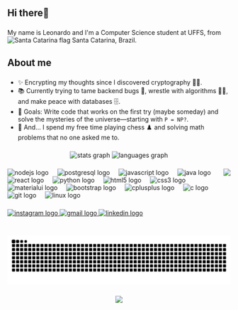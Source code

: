 <h2 align="left">Hi there👋</h2>

###

<p align="left">
  My name is Leonardo and I'm a Computer Science student at UFFS, from 
  <img src="https://github.com/pierrelapalu/icones-bandeiras-br-uf/raw/master/dist/circle/png-200/25-santa-catarina-circle.png" height="16" alt="Santa Catarina flag" />
  Santa Catarina, Brazil.
</p>


###

<h2 align="left">About me</h2>

###

<ul align="left">
  <li>✨ Encrypting my thoughts since I discovered cryptography 🕵️‍♂️.</li>
  <li>📚 Currently trying to tame backend bugs 🐛, wrestle with algorithms 🤼‍♂️, and make peace with databases 🗄️.</li>
  <li>🎯 Goals: Write code that works on the first try (maybe someday) and solve the mysteries of the universe—starting with <code>P = NP?</code>.</li>
  <li>🎲 And... I spend my free time playing chess ♟️ and solving math problems that no one asked me to.</li>
</ul>


###

<div align="center">
  <img src="https://github-readme-stats.vercel.app/api?username=leoliveirak&hide_title=false&hide_rank=false&show_icons=true&include_all_commits=true&count_private=true&disable_animations=false&theme=gruvbox_light&locale=en&hide_border=false" height="150" alt="stats graph"  />
  <img src="https://github-readme-stats.vercel.app/api/top-langs?username=leoliveirak&locale=en&hide_title=false&layout=compact&card_width=320&langs_count=5&theme=gruvbox_light&hide_border=false" height="150" alt="languages graph"  />
</div>

###

<img align="right" height="150" src="https://i.gifer.com/Paz.gif"  />

###

<div align="left">
  <img src="https://skillicons.dev/icons?i=nodejs" height="30" alt="nodejs logo"  />
  <img width="12" />
  <img src="https://skillicons.dev/icons?i=postgres" height="30" alt="postgresql logo"  />
  <img width="12" />
  <img src="https://skillicons.dev/icons?i=js" height="30" alt="javascript logo"  />
  <img width="12" />
  <img src="https://skillicons.dev/icons?i=java" height="30" alt="java logo"  />
  <img width="12" />
  <img src="https://skillicons.dev/icons?i=react" height="30" alt="react logo"  />
  <img width="12" />
  <img src="https://skillicons.dev/icons?i=py" height="30" alt="python logo"  />
  <img width="12" />
  <img src="https://skillicons.dev/icons?i=html" height="30" alt="html5 logo"  />
  <img width="12" />
  <img src="https://skillicons.dev/icons?i=css" height="30" alt="css3 logo"  />
  <img width="12" />
  <img src="https://skillicons.dev/icons?i=materialui" height="30" alt="materialui logo"  />
  <img width="12" />
  <img src="https://skillicons.dev/icons?i=bootstrap" height="30" alt="bootstrap logo"  />
  <img width="12" />
  <img src="https://skillicons.dev/icons?i=cpp" height="30" alt="cplusplus logo"  />
  <img width="12" />
  <img src="https://skillicons.dev/icons?i=c" height="30" alt="c logo"  />
  <img width="12" />
  <img src="https://skillicons.dev/icons?i=git" height="30" alt="git logo"  />
  <img width="12" />
  <img src="https://skillicons.dev/icons?i=linux" height="30" alt="linux logo"  />
</div>

###

<div align="left">
  <a href="https://www.instagram.com/leoliveirak_/" target="_blank">
    <img src="https://img.shields.io/static/v1?message=Instagram&logo=instagram&label=&color=E4405F&logoColor=white&labelColor=&style=for-the-badge" height="35" alt="instagram logo"  />
  </a>
  <a href="mailto:klitzkel789@gmail.com" target="_blank">
    <img src="https://img.shields.io/static/v1?message=Gmail&logo=gmail&label=&color=D14836&logoColor=white&labelColor=&style=for-the-badge" height="35" alt="gmail logo"  />
  </a>
  <a href="https://www.linkedin.com/in/leonardo-klitzke-779854155/" target="_blank">
    <img src="https://img.shields.io/static/v1?message=LinkedIn&logo=linkedin&label=&color=0077B5&logoColor=white&labelColor=&style=for-the-badge" height="35" alt="linkedin logo"  />
  </a>
</div>

###

<br clear="both">

<img src="https://raw.githubusercontent.com/leoliveirak/leoliveirak/output/snake.svg" alt="Snake animation" />

###

<div align="center">
  <img src="https://profile-counter.glitch.me/leoliveirak/count.svg?"  />
</div>

###
